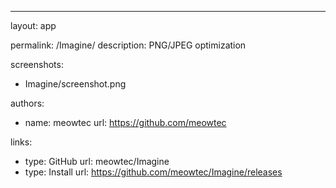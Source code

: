 ---
layout: app

permalink: /Imagine/
description: PNG/JPEG optimization

screenshots:
  - Imagine/screenshot.png

authors:
  - name: meowtec
    url: https://github.com/meowtec

links:
  - type: GitHub
    url: meowtec/Imagine
  - type: Install
    url: https://github.com/meowtec/Imagine/releases

